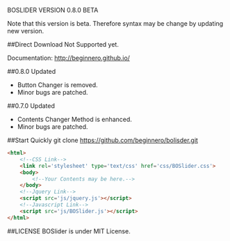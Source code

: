 BOSLIDER 
VERSION 0.8.0 BETA

Note that this version is beta. Therefore syntax may be change by updating new version.

##Direct Download
Not Supported yet.

Documentation: http://beginnero.github.io/

##0.8.0 Updated
+ Button Changer is removed.
+ Minor bugs are patched.

##0.7.0 Updated
+ Contents Changer Method is enhanced.
+ Minor bugs are patched.

##Start Quickly
git clone https://github.com/beginnero/bolisder.git

```html
<html>
	<!--CSS Link-->
	<link rel='stylesheet' type='text/css' href='css/BOSlider.css'>
	<body>
		<!--Your Contents may be here.-->
	</body>
	<!--Jquery Link-->
	<script src='js/jquery.js'></script>
	<!--Javascript Link-->
	<script src='js/BOSlider.js'></script>
</html>
```


##LICENSE
BOSlider is under MIT License.
